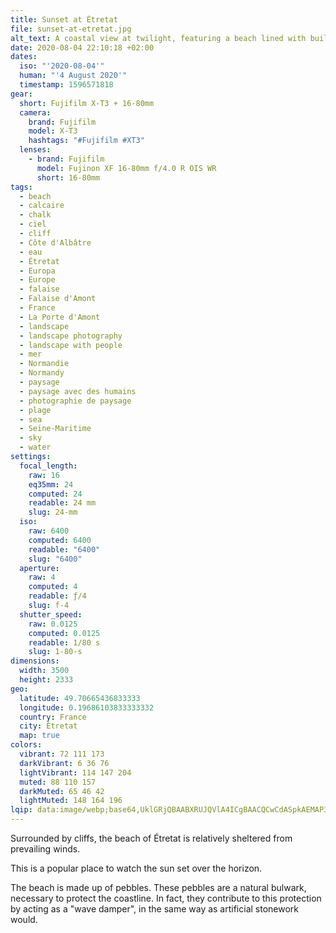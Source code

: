 ```yaml
---
title: Sunset at Étretat
file: sunset-at-etretat.jpg
alt_text: A coastal view at twilight, featuring a beach lined with buildings and cliffs.
date: 2020-08-04 22:10:18 +02:00
dates:
  iso: "'2020-08-04'"
  human: "'4 August 2020'"
  timestamp: 1596571818
gear:
  short: Fujifilm X-T3 + 16-80mm
  camera:
    brand: Fujifilm
    model: X-T3
    hashtags: "#Fujifilm #XT3"
  lenses:
    - brand: Fujifilm
      model: Fujinon XF 16-80mm f/4.0 R OIS WR
      short: 16-80mm
tags:
  - beach
  - calcaire
  - chalk
  - ciel
  - cliff
  - Côte d'Albâtre
  - eau
  - Étretat
  - Europa
  - Europe
  - falaise
  - Falaise d'Amont
  - France
  - La Porte d'Amont
  - landscape
  - landscape photography
  - landscape with people
  - mer
  - Normandie
  - Normandy
  - paysage
  - paysage avec des humains
  - photographie de paysage
  - plage
  - sea
  - Seine-Maritime
  - sky
  - water
settings:
  focal_length:
    raw: 16
    eq35mm: 24
    computed: 24
    readable: 24 mm
    slug: 24-mm
  iso:
    raw: 6400
    computed: 6400
    readable: "6400"
    slug: "6400"
  aperture:
    raw: 4
    computed: 4
    readable: ƒ/4
    slug: f-4
  shutter_speed:
    raw: 0.0125
    computed: 0.0125
    readable: 1/80 s
    slug: 1-80-s
dimensions:
  width: 3500
  height: 2333
geo:
  latitude: 49.70665436833333
  longitude: 0.19686103833333332
  country: France
  city: Étretat
  map: true
colors:
  vibrant: 72 111 173
  darkVibrant: 6 36 76
  lightVibrant: 114 147 204
  muted: 88 110 157
  darkMuted: 65 46 42
  lightMuted: 148 164 196
lqip: data:image/webp;base64,UklGRjQBAABXRUJQVlA4ICgBAACQCwCdASpkAEMAP3Gox1s0v7GrLrcKG/AuCWMAx6gy0idUaEJYMn9QoNU2IN0hHT3JES35GTZTSEng9FvGZs1x1hE2p/GlTBN8vODzbDVYsdgSaOqEdwZiOhOvqDoTHnRRHqOAQAD94DGFFVaSxbFaOejRtcB7wlYwlrVec8/ROQAQmoxMO7sZgGLL8mZv7P0uDpAn4pTLxNxLBbaW0qIucbRB6lA7yHooQpShKtZVrVeFS3cnFpEZTskuHmZCM+ogTrWDjs/CWUc7t5KTBNMo4taSl3tIVPw71D+gPDB9BM3rdBK5z8KXYWLTIjzyNPdB8ViTaRGP15cOVPkgRK/QDqB0b3Ty5L1CZtLMStEG2UHS2ctM8l2UqLrfYb8xTSwq+RlhAAAAAA==
---
```


Surrounded by cliffs, the beach of Étretat is relatively sheltered from prevailing winds.

This is a popular place to watch the sun set over the horizon.

The beach is made up of pebbles. These pebbles are a natural bulwark, necessary to protect the coastline. In fact, they contribute to this protection by acting as a "wave damper", in the same way as artificial stonework would.
